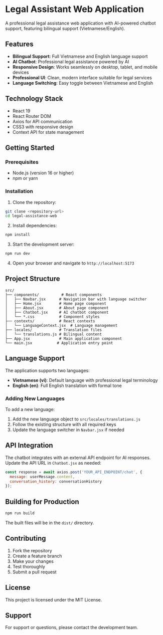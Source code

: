 # Legal Assistant Web Application

A professional legal assistance web application with AI-powered chatbot support, featuring bilingual support (Vietnamese/English).

## Features

- **Bilingual Support**: Full Vietnamese and English language support
- **AI Chatbot**: Professional legal assistance powered by AI
- **Responsive Design**: Works seamlessly on desktop, tablet, and mobile devices
- **Professional UI**: Clean, modern interface suitable for legal services
- **Language Switching**: Easy toggle between Vietnamese and English

## Technology Stack

- React 19
- React Router DOM
- Axios for API communication
- CSS3 with responsive design
- Context API for state management

## Getting Started

### Prerequisites

- Node.js (version 16 or higher)
- npm or yarn

### Installation

1. Clone the repository:
```bash
git clone <repository-url>
cd legal-assistance-web
```

2. Install dependencies:
```bash
npm install
```

3. Start the development server:
```bash
npm run dev
```

4. Open your browser and navigate to `http://localhost:5173`

## Project Structure

```
src/
├── components/          # React components
│   ├── Navbar.jsx      # Navigation bar with language switcher
│   ├── Home.jsx        # Home page component
│   ├── About.jsx       # About page component
│   ├── Chatbot.jsx     # AI chatbot component
│   └── *.css           # Component styles
├── contexts/           # React contexts
│   └── LanguageContext.jsx  # Language management
├── locales/            # Translation files
│   └── translations.js # Bilingual content
├── App.jsx             # Main application component
└── main.jsx           # Application entry point
```

## Language Support

The application supports two languages:

- **Vietnamese (vi)**: Default language with professional legal terminology
- **English (en)**: Full English translation with formal tone

### Adding New Languages

To add a new language:

1. Add the new language object to `src/locales/translations.js`
2. Follow the existing structure with all required keys
3. Update the language switcher in `Navbar.jsx` if needed

## API Integration

The chatbot integrates with an external API endpoint for AI responses. Update the API URL in `Chatbot.jsx` as needed:

```javascript
const response = await axios.post('YOUR_API_ENDPOINT/chat', {
  message: userMessage.content,
  conversation_history: conversationHistory
});
```

## Building for Production

```bash
npm run build
```

The built files will be in the `dist/` directory.

## Contributing

1. Fork the repository
2. Create a feature branch
3. Make your changes
4. Test thoroughly
5. Submit a pull request

## License

This project is licensed under the MIT License.

## Support

For support or questions, please contact the development team.
